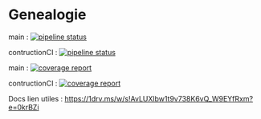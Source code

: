 # Genealogie

main : [![pipeline status](https://gitlab.isima.fr/fldumas5/genealogie/badges/main/pipeline.svg)](https://gitlab.isima.fr/fldumas5/genealogie/-/commits/main)

contructionCI : [![pipeline status](https://gitlab.isima.fr/fldumas5/genealogie/badges/contructionCI/pipeline.svg)](https://gitlab.isima.fr/fldumas5/genealogie/-/commits/contructionCI)

main : [![coverage report](https://gitlab.isima.fr/fldumas5/genealogie/badges/main/coverage.svg)](https://gitlab.isima.fr/fldumas5/genealogie/-/commits/main)

contructionCI : [![coverage report](https://gitlab.isima.fr/fldumas5/genealogie/badges/main/coverage.svg)](https://gitlab.isima.fr/fldumas5/genealogie/-/commits/contructionCI)



Docs lien utiles : https://1drv.ms/w/s!AvLUXlbw1t9v738K6vQ_W9EYfRxm?e=0krBZi
